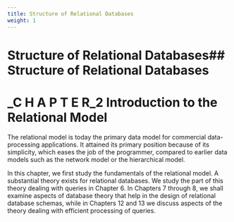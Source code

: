 ```yaml
---
title: Structure of Relational Databases
weight: 1
---
```


Structure of Relational Databases## Structure of Relational Databases
=======
# _C H A P T E R_2 Introduction to the Relational Model

The relational model is today the primary data model for commercial data- processing applications. It attained its primary position because of its simplicity, which eases the job of the programmer, compared to earlier data models such as the network model or the hierarchical model.

In this chapter, we first study the fundamentals of the relational model. A substantial theory exists for relational databases. We study the part of this theory dealing with queries in Chapter 6. In Chapters 7 through 8, we shall examine aspects of database theory that help in the design of relational database schemas, while in Chapters 12 and 13 we discuss aspects of the theory dealing with efficient processing of queries.

